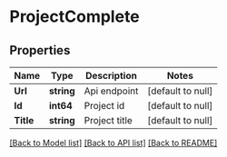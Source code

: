 # ProjectComplete

## Properties
Name | Type | Description | Notes
------------ | ------------- | ------------- | -------------
**Url** | **string** | Api endpoint | [default to null]
**Id** | **int64** | Project id | [default to null]
**Title** | **string** | Project title | [default to null]

[[Back to Model list]](../README.md#documentation-for-models) [[Back to API list]](../README.md#documentation-for-api-endpoints) [[Back to README]](../README.md)


